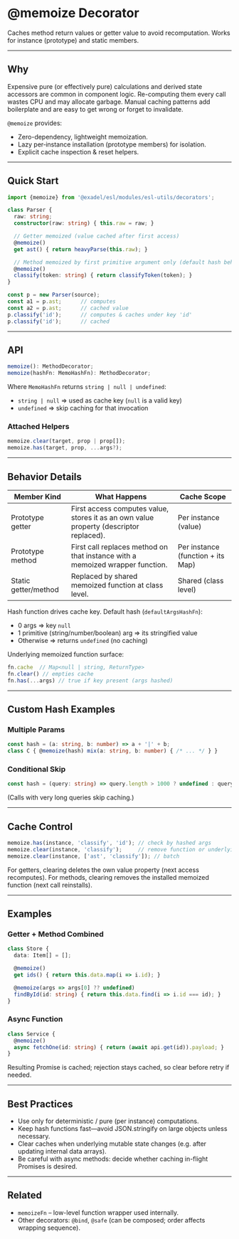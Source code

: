 # @memoize Decorator

Caches method return values or getter value to avoid recomputation. Works for instance (prototype) and static members.

---
## Why
Expensive pure (or effectively pure) calculations and derived state accessors are common in component logic. Re-computing them every call wastes CPU and may allocate garbage. Manual caching patterns add boilerplate and are easy to get wrong or forget to invalidate.

`@memoize` provides:
- Zero-dependency, lightweight memoization.
- Lazy per‑instance installation (prototype members) for isolation.
- Explicit cache inspection & reset helpers.

---
## Quick Start
```ts
import {memoize} from '@exadel/esl/modules/esl-utils/decorators';

class Parser {
  raw: string;
  constructor(raw: string) { this.raw = raw; }

  // Getter memoized (value cached after first access)
  @memoize()
  get ast() { return heavyParse(this.raw); }

  // Method memoized by first primitive argument only (default hash behavior)
  @memoize()
  classify(token: string) { return classifyToken(token); }
}

const p = new Parser(source);
const a1 = p.ast;      // computes
const a2 = p.ast;      // cached value
p.classify('id');      // computes & caches under key 'id'
p.classify('id');      // cached
```

---
## API
```ts
memoize(): MethodDecorator;
memoize(hashFn: MemoHashFn): MethodDecorator;
```
Where `MemoHashFn` returns `string | null | undefined`:
- `string | null` => used as cache key (`null` is a valid key)
- `undefined` => skip caching for that invocation

### Attached Helpers
```ts
memoize.clear(target, prop | prop[]);
memoize.has(target, prop, ...args?);
```

---
## Behavior Details
| Member Kind | What Happens | Cache Scope |
|-------------|--------------|-------------|
| Prototype getter | First access computes value, stores it as an own value property (descriptor replaced). | Per instance (value) |
| Prototype method | First call replaces method on that instance with a memoized wrapper function. | Per instance (function + its Map) |
| Static getter/method | Replaced by shared memoized function at class level. | Shared (class level) |

Hash function drives cache key. Default hash (`defaultArgsHashFn`):
- 0 args => key `null`
- 1 primitive (string/number/boolean) arg => its stringified value
- Otherwise => returns `undefined` (no caching)

Underlying memoized function surface:
```ts
fn.cache  // Map<null | string, ReturnType>
fn.clear() // empties cache
fn.has(...args) // true if key present (args hashed)
```

---
## Custom Hash Examples
### Multiple Params
```ts
const hash = (a: string, b: number) => a + '|' + b;
class C { @memoize(hash) mix(a: string, b: number) { /* ... */ } }
```

### Conditional Skip
```ts
const hash = (query: string) => query.length > 1000 ? undefined : query;
```
(Calls with very long queries skip caching.)

---
## Cache Control
```ts
memoize.has(instance, 'classify', 'id'); // check by hashed args
memoize.clear(instance, 'classify');     // remove function or underlying cache
memoize.clear(instance, ['ast', 'classify']); // batch
```
For getters, clearing deletes the own value property (next access recomputes). For methods, clearing removes the installed memoized function (next call reinstalls).

---
## Examples
### Getter + Method Combined
```ts
class Store {
  data: Item[] = [];

  @memoize()
  get ids() { return this.data.map(i => i.id); }

  @memoize(args => args[0] ?? undefined)
  findById(id: string) { return this.data.find(i => i.id === id); }
}
```

### Async Function
```ts
class Service {
  @memoize()
  async fetchOne(id: string) { return (await api.get(id)).payload; }
}
```
Resulting Promise is cached; rejection stays cached, so clear before retry if needed.

---
## Best Practices
- Use only for deterministic / pure (per instance) computations.
- Keep hash functions fast—avoid JSON.stringify on large objects unless necessary.
- Clear caches when underlying mutable state changes (e.g. after updating internal data arrays).
- Be careful with async methods: decide whether caching in-flight Promises is desired.

---
## Related
- `memoizeFn` – low-level function wrapper used internally.
- Other decorators: `@bind`, `@safe` (can be composed; order affects wrapping sequence).


